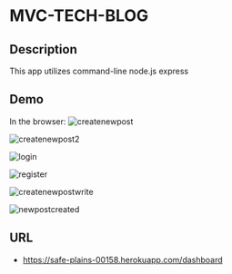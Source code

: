 # MVC-TECH-BLOG


## Description 
This app utilizes command-line node.js express


## Demo 
In the browser:
![createnewpost](https://user-images.githubusercontent.com/80322588/123674568-6113f280-d807-11eb-94d1-a070f6de59bd.png)

![createnewpost2](https://user-images.githubusercontent.com/80322588/123674587-66713d00-d807-11eb-8314-1342a0b7cc51.png)

![login](https://user-images.githubusercontent.com/80322588/123674652-76891c80-d807-11eb-8bda-a40449555519.png)

![register](https://user-images.githubusercontent.com/80322588/123674668-7be66700-d807-11eb-9ffe-4022daea5b13.png)

![createnewpostwrite](https://user-images.githubusercontent.com/80322588/123674695-843ea200-d807-11eb-9e36-f3361032a3d5.png)

![newpostcreated](https://user-images.githubusercontent.com/80322588/123674715-899bec80-d807-11eb-9ab7-a89c3ea4168e.png)


## URL
* https://safe-plains-00158.herokuapp.com/dashboard

 
